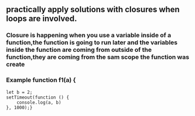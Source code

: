 ## practically apply solutions with closures when loops are involved.

### Closure is happening when you use a variable inside of a function,the function is going to run later and the variables inside the function are coming from outside of the function,they are coming from the sam scope the function was create

### Example function f1(a) {
    let b = 2;
    setTimeout(function () {
        console.log(a, b)
    }, 1000);}